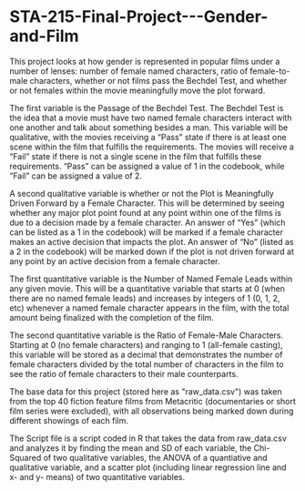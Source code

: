 # STA-215-Final-Project---Gender-and-Film
This project looks at how gender is represented in popular films under a number of lenses: number of female named characters, ratio of female-to-male characters, whether or not films pass the Bechdel Test, and whether or not females within the movie meaningfully move the plot forward.  

The first variable is the Passage of the Bechdel Test. The Bechdel Test is the idea that a movie must have two named female characters interact with one another and talk about something besides a man. This variable will be qualitative, with the movies receiving a “Pass” state if there is at least one scene within the film that fulfills the requirements. The movies will receive a “Fail” state if there is not a single scene in the film that fulfills these requirements. “Pass” can be assigned a value of 1 in the codebook, while “Fail” can be assigned a value of 2. 

A second qualitative variable is whether or not the Plot is Meaningfully Driven Forward by a Female Character. This will be determined by seeing whether any major plot point found at any point within one of the films is due to a decision made by a female character. An answer of “Yes” (which can be listed as a 1 in the codebook) will be marked if a female character makes an active decision that impacts the plot. An answer of “No” (listed as a 2 in the codebook) will be marked down if the plot is not driven forward at any point by an active decision from a female character.

The first quantitative variable is the Number of Named Female Leads within any given movie. This will be a quantitative variable that starts at 0 (when there are no named female leads) and increases by integers of 1 (0, 1, 2, etc) whenever a named female character appears in the film, with the total amount being finalized with the completion of the film. 

The second quantitative variable is the Ratio of Female-Male Characters. Starting at 0 (no female characters) and ranging to 1 (all-female casting), this variable will be stored as a decimal that demonstrates the number of female characters divided by the total number of characters in the film to see the ratio of female characters to their male counterparts. 

The base data for this project (stored here as "raw_data.csv") was taken from the top 40 fiction feature films from Metacritic (documentaries or short film series were excluded), with all observations being marked down during different showings of each film. 

The Script file is a script coded in R that takes the data from raw_data.csv and analyzes it by finding the mean and SD of each variable, the Chi-Squared of two qualitative variables, the ANOVA of a quantiative and qualitative variable, and a scatter plot (including linear regression line and x- and y- means) of two quantitative variables.
